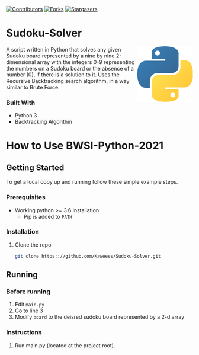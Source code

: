 [![Contributors][contributors-shield]][contributors-url]
[![Forks][forks-shield]][forks-url]
[![Stargazers][stars-shield]][stars-url]

# Sudoku-Solver

[<img src="assets/img/python-logo.png" align="right" width="150">](https://github.com/Kaweees/Sudoku-Solver)

A script written in Python that solves any given Sudoku board represented by a nine by nine 2-dimensional array with the integers 0-9 representing the numbers on a Sudoku board or the absence of a number (0), if there is a solution to it. Uses the Recursive Backtracking search algorithm, in a way similar to Brute Force.

<!-- BUILT WITH -->
### Built With

 - Python 3
 - Backtracking Algorithm

# How to Use BWSI-Python-2021

<!-- GETTING STARTED -->
## Getting Started

To get a local copy up and running follow these simple example steps.

### Prerequisites

- Working python >= 3.6 installation
   - Pip is added to `PATH`

### Installation

1. Clone the repo
    ```sh
    git clone https:://github.com/Kaweees/Sudoku-Solver.git
    ```

## Running
### Before running
1. Edit `main.py`
2. Go to line 3
3. Modify `board` to the deisred sudoku board represented by a 2-d array
### Instructions
1. Run main.py (located at the project root).

[contributors-shield]: https://img.shields.io/github/contributors/Kaweees/Sudoku-Solver.svg?style=for-the-badge
[contributors-url]: https://github.com/Kaweees/Sudoku-Solver/graphs/contributors
[forks-shield]: https://img.shields.io/github/forks/Kaweees/Sudoku-Solver.svg?style=for-the-badge
[forks-url]: https://github.com/Kaweees/Sudoku-Solver/network/members
[stars-shield]: https://img.shields.io/github/stars/Kaweees/Sudoku-Solver.svg?style=for-the-badge
[stars-url]: https://github.com/Kaweees/Sudoku-Solver/stargazers

